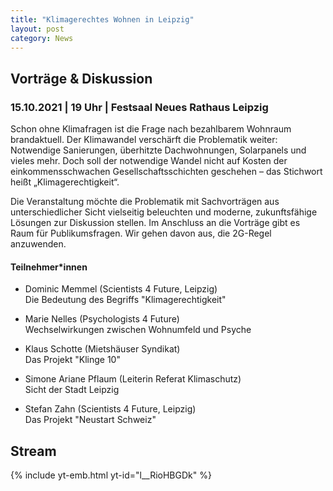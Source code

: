 ```yaml
---
title: "Klimagerechtes Wohnen in Leipzig"
layout: post
category: News
---
```


## Vorträge & Diskussion

### 15.10.2021 | 19 Uhr | Festsaal Neues Rathaus Leipzig
<!-- ### sowie online auf unserem [Youtube-Channel](https://www.youtube.com/watch?v=IMEnLM7xK8E) -->

<!-- ![](/images/Sharepic_LNDW.jpg) -->

Schon ohne Klimafragen ist die Frage nach bezahlbarem Wohnraum brandaktuell. Der Klimawandel verschärft die Problematik weiter: Notwendige Sanierungen, überhitzte Dachwohnungen, Solarpanels und vieles mehr. Doch soll der notwendige Wandel nicht auf Kosten der einkommensschwachen Gesellschaftsschichten geschehen – das Stichwort heißt „Klimagerechtigkeit“.<br>

Die Veranstaltung möchte die Problematik mit Sachvorträgen aus unterschiedlicher Sicht vielseitig beleuchten und moderne, zukunftsfähige Lösungen zur Diskussion stellen. Im Anschluss an die Vorträge gibt es Raum für Publikumsfragen. Wir gehen davon aus, die 2G-Regel anzuwenden.


#### Teilnehmer*innen

- Dominic Memmel (Scientists 4 Future, Leipzig) <br> Die Bedeutung des Begriffs "Klimagerechtigkeit"

- Marie Nelles (Psychologists 4 Future) <br> Wechselwirkungen zwischen Wohnumfeld und Psyche

- Klaus Schotte (Mietshäuser Syndikat) <br> Das Projekt "Klinge 10"

- Simone Ariane Pflaum (Leiterin Referat Klimaschutz) <br> Sicht der Stadt Leipzig

- Stefan Zahn (Scientists 4 Future, Leipzig) <br> Das Projekt "Neustart Schweiz"


<!-- #### Anmeldung zur Präsenzveranstsltung -->
<!-- [dominic.memmel@gmail.com](mailto:dominic.memmel@gmail.com) -->

<!-- Nachfolgeveranstaltung unserer [Podiums Diskussion zum Thema Verkehrswende](https://s4f-leipzig.de/Podiums-Diskussion/) -->



## Stream
{% include yt-emb.html  yt-id="l__RioHBGDk" %}
